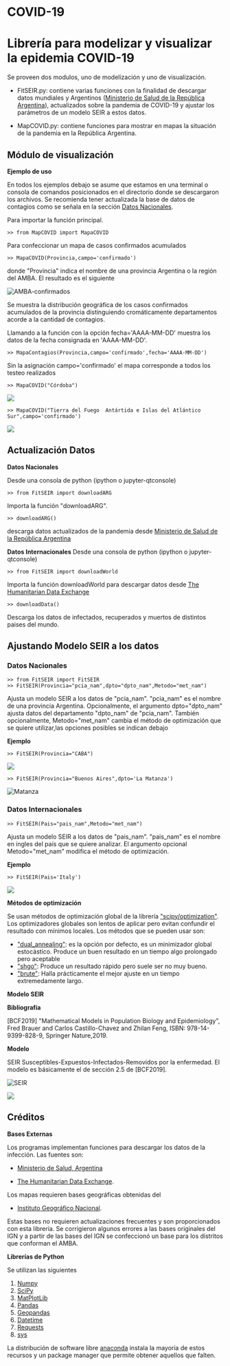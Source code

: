 # COVID-19
<h1> Librería para modelizar y visualizar la epidemia COVID-19 </h1>

Se proveen dos modulos, uno de modelización y uno de visualización.


* FitSEIR.py: contiene varias funciones con la finalidad de descargar datos mundiales y Argentinos ([Ministerio de Salud de la República Argentina](https://www.argentina.gob.ar/salud)), actualizados sobre la pandemia de COVID-19 y ajustar los parámetros de   un modelo SEIR a estos datos.

* MapCOVID.py: contiene funciones para mostrar en mapas la situación de la pandemia en la República Argentina.

<h2> Módulo de visualización </h2>

**Ejemplo de uso**

En todos los ejemplos debajo se asume que estamos en una terminal o consola de comandos posicionados en el directorio donde se descargaron los archivos. Se recomienda tener actualizada la base de datos de contagios como se señala en la sección [Datos Nacionales](#item1).

Para importar la función principal.

    >> from MapCOVID import MapaCOVID

Para confeccionar un mapa de casos confirmados acumulados

    >> MapaCOVID(Provincia,campo='confirmado')

donde "Provincia" indica el nombre de una provincia Argentina o la región del AMBA. El resultado es el siguiente

![AMBA-confirmados](Imagenes/EjemplosMapas.png)

Se muestra la distribución geográfica de los casos confirmados acumulados de la provincia distinguiendo cromáticamente departamentos acorde a la cantidad de contagios.

Llamando a la función con la opción fecha='AAAA-MM-DD' muestra los datos de la fecha consignada en 'AAAA-MM-DD'.

    >> MapaContagios(Provincia,campo='confirmado',fecha='AAAA-MM-DD')

Sin la asignación campo='confirmado' el mapa corresponde a todos los testeo realizados

    >> MapaCOVID("Córdoba")

![](Imagenes/EjemplosMapas2.png)

    >> MapaCOVID("Tierra del Fuego  Antártida e Islas del Atlántico Sur",campo='confirmado')

![](Imagenes/EjemplosMapas3.png)


<a name="item1"></a>


<h2> Actualización Datos </h2>

**Datos Nacionales**

Desde una consola de python (ipython o jupyter-qtconsole)

    >> from FitSEIR import downloadARG

Importa la función "downloadARG".

    >> downloadARG()

descarga datos actualizados de la pandemia desde [ Ministerio de Salud de la República Argentina](http://datos.salud.gob.ar/dataset/covid-19-casos-registrados-en-la-republica-argentina/archivo/fd657d02-a33a-498b-a91b-2ef1a68b8d16)



**Datos Internacionales**
Desde una consola de python (ipython o jupyter-qtconsole)

    >> from FitSEIR import downloadWorld

Importa la función downloadWorld para descargar datos desde [The Humanitarian Data Exchange](https://data.humdata.org/)

    >> downloadData()

Descarga los datos de infectados, recuperados y muertos de distintos  paises del mundo.

<h2> Ajustando Modelo SEIR a los datos </h2>

<h3>Datos Nacionales</h3>

    >> from FitSEIR import FitSEIR
    >> FitSEIR(Provincia="pcia_nam",dpto="dpto_nam",Metodo="met_nam")

Ajusta un modelo SEIR a los datos de "pcia_nam". "pcia_nam" es  el nombre de una provincia Argentina.  Opcionalmente, el argumento dpto="dpto_nam" ajusta datos del departamento "dpto_nam" de "pcia_nam". También opcionalmente, Metodo="met_nam" cambia el método de optimización que se quiere utilizar,las opciones posibles se indican debajo

**Ejemplo**

    >> FitSEIR(Provincia="CABA")

![](Imagenes/18-junio-2020-CABA.png)

    >> FitSEIR(Provincia="Buenos Aires",dpto='La Matanza')

![Matanza](Imagenes/Matanza.png)

<h3>Datos Internacionales</h3>

    >> FitSEIR(Pais="pais_nam",Metodo="met_nam")

Ajusta un modelo SEIR a los datos de "pais_nam". "pais_nam" es  el nombre en ingles del país que se quiere analizar. El argumento opcional Metodo="met_nam" modifica  el método de optimización.

**Ejemplo**

    >> FitSEIR(Pais='Italy')

![](Imagenes/fitSEIR_Italia_13-06-2020.png)





**Métodos de optimización**

Se usan métodos de optimización global de la librería ["scipy/optimization"](https://docs.scipy.org/doc/scipy/reference/optimize.html). Los optimizadores globales son lentos de aplicar pero evitan confundir el resultado con mínimos locales. Los métodos que se pueden usar son:

* ["dual_annealing"](https://docs.scipy.org/doc/scipy/reference/generated/scipy.optimize.dual_annealing.html#scipy.optimize.dual_annealing): es la opción por defecto, es un minimizador global estocástico.  Produce un buen resultado en un tiempo algo prolongado pero aceptable
* ["shgo"](https://docs.scipy.org/doc/scipy/reference/generated/scipy.optimize.shgo.html): Produce un resultado rápido pero suele ser no muy bueno.
* ["brute"](https://docs.scipy.org/doc/scipy/reference/generated/scipy.optimize.brute.html#scipy.optimize.brute): Halla prácticamente el mejor ajuste en un tiempo extremedamente largo.

**Modelo SEIR**

<b> Bibliografía </b>

[BCF2019] "Mathematical Models in Population Biology and Epidemiology", Fred Brauer and Carlos Castillo-Chavez and Zhilan Feng, ISBN: 978-14-9399-828-9, Springer Nature,2019.

<b>Modelo</b>


SEIR Susceptibles-Expuestos-Infectados-Removidos por la enfermedad.  El modelo es básicamente el de sección 2.5 de [BCF2019].

![SEIR](Imagenes/SEIR.png)

![](Imagenes/Formulas.png)




<h2>Créditos</h2>

**Bases Externas**

Los programas implementan funciones para descargar los datos de la infección. Las fuentes son:

* [Ministerio de Salud, Argentina](http://datos.salud.gob.ar/dataset/covid-19-casos-registrados-en-la-republica-argentina/archivo/fd657d02-a33a-498b-a91b-2ef1a68b8d16)

* [The Humanitarian Data Exchange](https://data.humdata.org/).

Los mapas requieren bases geográficas obtenidas del  

* [Instituto Geográfico Nacional](https://www.ign.gob.ar/NuestrasActividades/InformacionGeoespacial/CapasSIG).

Estas bases no requieren actualizaciones frecuentes y son proporcionados con esta librería. Se corrigieron algunos errores a las bases originales del IGN y a partir de las bases del IGN se confeccionó un base para los distritos que conforman el AMBA.

**Librerías de Python**

Se utilizan las siguientes

1. [Numpy](https://numpy.org/)
2. [SciPy](https://www.scipy.org/)
3. [MatPlotLib](https://matplotlib.org/)
4. [Pandas](https://pandas.pydata.org/)
5. [Geopandas](https://geopandas.org/)
6. [Datetime](https://docs.python.org/3/library/datetime.html)
7. [Requests](https://pypi.org/project/requests/)
8. [sys](https://docs.python.org/3/library/sys.html)


La distribución de software libre [anaconda](https://www.anaconda.com/) instala la mayoría de estos recursos y un package manager que permite obtener aquellos que falten.
